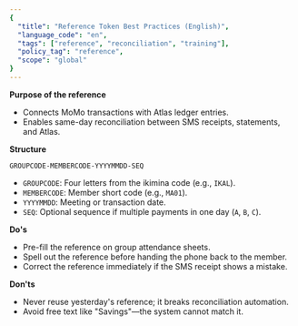 ```yaml
---
{
  "title": "Reference Token Best Practices (English)",
  "language_code": "en",
  "tags": ["reference", "reconciliation", "training"],
  "policy_tag": "reference",
  "scope": "global"
}
---
```


**Purpose of the reference**

- Connects MoMo transactions with Atlas ledger entries.
- Enables same-day reconciliation between SMS receipts, statements, and Atlas.

**Structure**

`GROUPCODE-MEMBERCODE-YYYYMMDD-SEQ`

- `GROUPCODE`: Four letters from the ikimina code (e.g., `IKAL`).
- `MEMBERCODE`: Member short code (e.g., `MA01`).
- `YYYYMMDD`: Meeting or transaction date.
- `SEQ`: Optional sequence if multiple payments in one day (`A`, `B`, `C`).

**Do's**

- Pre-fill the reference on group attendance sheets.
- Spell out the reference before handing the phone back to the member.
- Correct the reference immediately if the SMS receipt shows a mistake.

**Don'ts**

- Never reuse yesterday's reference; it breaks reconciliation automation.
- Avoid free text like "Savings"—the system cannot match it.
